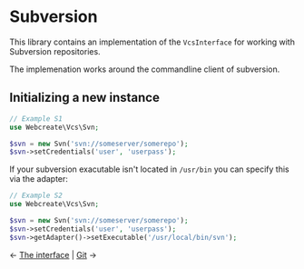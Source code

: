 # Subversion

This library contains an implementation of the `VcsInterface` for
working with Subversion repositories.

The implemenation works around the commandline client of subversion.

## Initializing a new instance

``` php
// Example S1
use Webcreate\Vcs\Svn;

$svn = new Svn('svn://someserver/somerepo');
$svn->setCredentials('user', 'userpass');
```

If your subversion exacutable isn't located in `/usr/bin` you can specify
this via the adapter:

``` php
// Example S2
use Webcreate\Vcs\Svn;

$svn = new Svn('svn://someserver/somerepo');
$svn->setCredentials('user', 'userpass');
$svn->getAdapter()->setExecutable('/usr/local/bin/svn');
```

&larr; [The interface](02-the-interface.md) | [Git](04-git.md) &rarr;